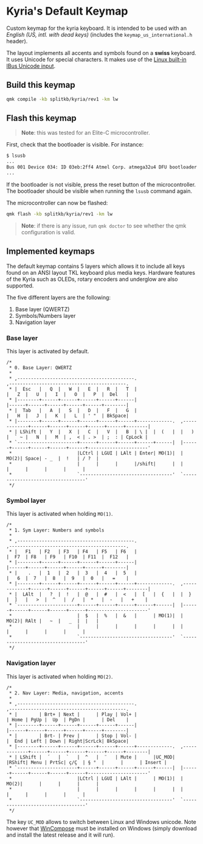 # Kyria's Default Keymap

Custom keymap for the kyria keyboard. It is intended to be used with an *English (US, intl. with dead keys)* (includes the `keymap_us_international.h` header). 

The layout implements all accents and symbols found on a **swiss** keyboard. It uses Unicode for special characters. It makes use of the [Linux built-in IBus Unicode input](https://docs.qmk.fm/#/feature_unicode?id=input-modes). 

## Build this keymap
```bash
qmk compile -kb splitkb/kyria/rev1 -km lw
```

## Flash this keymap

> **Note**: this was tested for an Elite-C microcontroller. 

First, check that the bootloader is visible. For instance:
```bash
$ lsusb
...
Bus 001 Device 034: ID 03eb:2ff4 Atmel Corp. atmega32u4 DFU bootloader
...
```
If the bootloader is not visible, press the reset button of the microcontroller. The bootloader should be visible when running the `lsusb` command again. 

The microcontroller can now be flashed: 
```bash
qmk flash -kb splitkb/kyria/rev1 -km lw
```
> **Note**: if there is any issue, run `qmk doctor` to see whether the qmk configuration is valid. 

## Implemented keymaps
The default keymap contains 5 layers which allows it to include all keys found on an ANSI layout TKL keyboard plus media keys.
Hardware features of the Kyria such as OLEDs, rotary encoders and underglow are also supported.

The five different layers are the following:
1. Base layer (QWERTZ)
2. Symbols/Numbers layer
3. Navigation layer

### Base layer
This layer is activated by default. 

```
/*
 * 0. Base Layer: QWERTZ
 *
 * ,-------------------------------------------.                              ,-------------------------------------------.
 * |  Esc   |   Q  |   W  |   E  |   R  |   T  |                              |   Z  |   U  |   I  |   O  |   P  |  Del   |
 * |--------+------+------+------+------+------|                              |------+------+------+------+------+--------|
 * |  Tab   |   A  |   S  |   D  |   F  |   G  |                              |   H  |   J  |   K  |   L  | ' "  | BkSpace|
 * |--------+------+------+------+------+------+-------------.  ,-------------+------+------+------+------+------+--------|
 * | LShift |   Y  |   X  |   C  |   V  |   B  | \ |  |  (   |  |   )  |  ` ~ |   N  |   M  | ,  < | . >  | ;  : | CpLock |
 * `----------------------+------+------+------+------+------|  |------+------+------+------+------+----------------------'
 *                        |LCtrl | LGUI | LAlt | Enter| MO(1)|  | MO(2)| Space| - _  |  !   | / ?  |
 *                        |      |      |      |/shift|      |  |      |      |      |      |      |
 *                        `----------------------------------'  `----------------------------------'
 */
```

### Symbol layer
This layer is activated when holding `MO(1)`.

```
/*
 * 1. Sym Layer: Numbers and symbols
 *
 * ,-------------------------------------------.                              ,-------------------------------------------.
 * |   F1   | F2   | F3   | F4   | F5   | F6   |                              |  F7  | F8   | F9   | F10  | F11  |  F12   |
 * |--------+------+------+------+------+------|                              |------+------+------+------+------+--------|
 * |    .   |  1   |  2   |  3   |  4   |  5   |                              |   6  |  7   |  8   |  9   |  0   |   =    |
 * |--------+------+------+------+------+------+-------------.  ,-------------+------+------+------+------+------+--------|
 * |  LAlt  |   ?  |  !   |  @   |  #   |  <   |  [   |  {   |  |  }   |  ]   |   >  |  ^   |  /   |  *   |  -   |   +    |
 * `----------------------+------+------+------+------+------|  |------+------+------+------+------+----------------------'
 *                        |  $   |  %   |  &   |      | MO(1)|  | MO(2)| RAlt |   ~  |   _  |  |   |
 *                        |      |      |      |      |      |  |      |      |      |      |      |
 *                        `----------------------------------'  `----------------------------------'
 */
```

### Navigation layer
This layer is activated when holding `MO(2)`.

```
/*
 * 2. Nav Layer: Media, navigation, accents
 *
 * ,-------------------------------------------.                              ,-------------------------------------------.
 * |        | Brt+ | Next |      | Play | Vol+ |                              | Home | PgUp |  Up  | PgDn |      | Del    |
 * |--------+------+------+------+------+------|                              |------+------+------+------+------+--------|
 * |        | Brt- | Prev |      | Stop | Vol- |                              |  End | Left | Down | Right|ScrLck| BkSpace|
 * |--------+------+------+------+------+------+-------------.  ,-------------+------+------+------+------+------+--------|
 * | LShift |  ´   |  `   |  ^   |  ¨   | Mute |      |UC_MOD|  |RShift| Menu | PrtSc| ç/Ç  | § °  |      |      | Insert |
 * `----------------------+------+------+------+------+------|  |------+------+------+------+------+----------------------'
 *                        |LCtrl | LGUI | LAlt |      | MO(1)|  | MO(2)|      |      |      |      |
 *                        |      |      |      |      |      |  |      |      |      |      |      |
 *                        `----------------------------------'  `----------------------------------'
 */
```

The key `UC_MOD` allows to switch between Linux and Windows unicode. Note however that [WinCompose](https://github.com/samhocevar/wincompose) must be installed on Windows (simply download and install the latest release and it will run). 